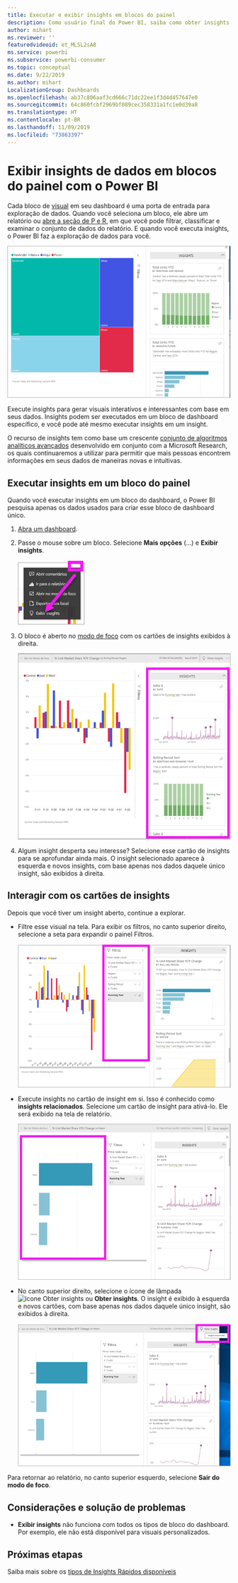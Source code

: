 ```yaml
---
title: Executar e exibir insights em blocos do painel
description: Como usuário final do Power BI, saiba como obter insights sobre seus blocos de painel.
author: mihart
ms.reviewer: ''
featuredvideoid: et_MLSL2sA8
ms.service: powerbi
ms.subservice: powerbi-consumer
ms.topic: conceptual
ms.date: 9/22/2019
ms.author: mihart
LocalizationGroup: Dashboards
ms.openlocfilehash: ab37c806aaf3cd666c71dc22ee1f3d4d457647e0
ms.sourcegitcommit: 64c860fcbf2969bf089cec358331a1fc1e0d39a8
ms.translationtype: HT
ms.contentlocale: pt-BR
ms.lasthandoff: 11/09/2019
ms.locfileid: "73863397"
---
```

# <a name="view-data-insights-on-dashboard-tiles-with-power-bi"></a>Exibir insights de dados em blocos do painel com o Power BI
Cada bloco de [visual](end-user-tiles.md) em seu dashboard é uma porta de entrada para exploração de dados. Quando você seleciona um bloco, ele abre um relatório ou [abre a seção de P e R](end-user-q-and-a.md), em que você pode filtrar, classificar e examinar o conjunto de dados do relatório. E quando você executa insights, o Power BI faz a exploração de dados para você.

![modo de menu de reticências](./media/end-user-insights/power-bi-insight.png)

Execute insights para gerar visuais interativos e interessantes com base em seus dados. Insights podem ser executados em um bloco de dashboard específico, e você pode até mesmo executar insights em um insight.

O recurso de insights tem como base um crescente [conjunto de algoritmos analíticos avançados](end-user-insight-types.md) desenvolvido em conjunto com a Microsoft Research, os quais continuaremos a utilizar para permitir que mais pessoas encontrem informações em seus dados de maneiras novas e intuitivas.

## <a name="run-insights-on-a-dashboard-tile"></a>Executar insights em um bloco do painel
Quando você executar insights em um bloco do dashboard, o Power BI pesquisa apenas os dados usados para criar esse bloco de dashboard único. 

1. [Abra um dashboard](end-user-dashboards.md).
2. Passe o mouse sobre um bloco. Selecione **Mais opções** (...) e **Exibir insights**. 

    ![modo de menu de reticências](./media/end-user-insights/power-bi-hovers.png)


3. O bloco é aberto no [modo de foco](end-user-focus.md) com os cartões de insights exibidos à direita.    
   
    ![Modo de foco](./media/end-user-insights/power-bi-insights-tile.png)    
4. Algum insight desperta seu interesse? Selecione esse cartão de insights para se aprofundar ainda mais. O insight selecionado aparece à esquerda e novos insights, com base apenas nos dados daquele único insight, são exibidos à direita.    

 ## <a name="interact-with-the-insight-cards"></a>Interagir com os cartões de insights
Depois que você tiver um insight aberto, continue a explorar.

   * Filtre esse visual na tela.  Para exibir os filtros, no canto superior direito, selecione a seta para expandir o painel Filtros.

      ![análise de um menu Filtros expandido](./media/end-user-insights/power-bi-filters.png)
   
   * Execute insights no cartão de insight em si. Isso é conhecido como **insights relacionados**. Selecione um cartão de insight para ativá-lo. Ele será exibido na tela de relatório.
   
      ![análise de um menu Filtros expandido](./media/end-user-insights/power-bi-insight-card.png)
   
   * No canto superior direito, selecione o ícone de lâmpada ![ícone Obter insights](./media/end-user-insights/power-bi-bulb-icon.png) ou **Obter insights**. O insight é exibido à esquerda e novos cartões, com base apenas nos dados daquele único insight, são exibidos à direita.
     
     ![barra de menus mostrando o ícone Obter Insights](./media/end-user-insights/power-bi-related.png)
     
Para retornar ao relatório, no canto superior esquerdo, selecione **Sair do modo de foco**.

## <a name="considerations-and-troubleshooting"></a>Considerações e solução de problemas
- **Exibir insights** não funciona com todos os tipos de bloco do dashboard. Por exemplo, ele não está disponível para visuais personalizados.<!--[custom visuals](end-user-custom-visuals.md)-->


## <a name="next-steps"></a>Próximas etapas
Saiba mais sobre os [tipos de Insights Rápidos disponíveis](end-user-insight-types.md)


